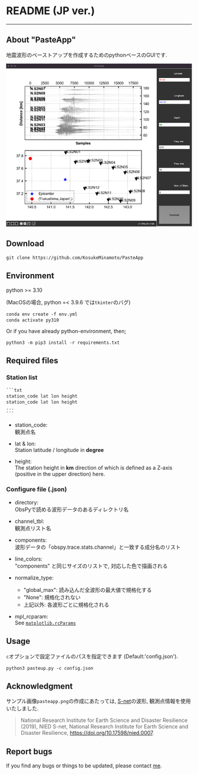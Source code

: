 # README (JP ver.)

---

## About "PasteApp"

地震波形のペーストアップを作成するためのpythonベースのGUIです. 

![pasteapp](/pasteapp.png "[2022 Fukushima earthquake](https://en.wikipedia.org/wiki/2022_Fukushima_earthquake))")



## Download

```
git clone https://github.com/KosukeMinamoto/PasteApp
```


## Environment

python >= 3.10

(MacOSの場合, python =< 3.9.6 では`tkinter`のバグ)

```
conda env create -f env.yml
conda activate py310
```

Or if you have already python-environment, then;
```
python3 -m pip3 install -r requirements.txt
```

## Required files

### Station list

	```txt
	station_code lat lon height
	station_code lat lon height
	... 
	```

* station_code:  
	観測点名

* lat & lon:  
	Station latitude / longitude in **degree**

* height:  
	The station height in **km** direction of which is defined as a Z-axis (positive in the upper direction) here.

### Configure file (.json)

* directory:  
ObsPyで読める波形データのあるディレクトリ名

* channel_tbl:  
観測点リスト名

* components:  
波形データの「obspy.trace.stats.channel」と一致する成分名のリスト

* line_colors:  
"components" と同じサイズのリストで, 対応した色で描画される

* normalize_type:  
	* "global_max": 読み込んだ全波形の最大値で規格化する
	* "None": 規格化されない
	* 上記以外: 各波形ごとに規格化される

* mpl_rcparam:  
See [`matplotlib.rcParams`](https://matplotlib.org/stable/users/explain/customizing.html)

## Usage

`c`オプションで設定ファイルのパスを指定できます (Default:'config.json').

```
python3 pasteup.py -c config.json
```

## Acknowledgment

サンプル画像`pasteapp.png`の作成にあたっては, [S-net](https://www.seafloor.bosai.go.jp/S-net/)の波形, 観測点情報を使用いたしました. 

> National Research Institute for Earth Science and Disaster Resilience (2019), NIED S-net, National Research Institute for Earth Science and Disaster Resilience, https://doi.org/10.17598/nied.0007.

## Report bugs

If you find any bugs or things to be updated, please contact [me](kosuke.minamoto.s8@gmail.com).
